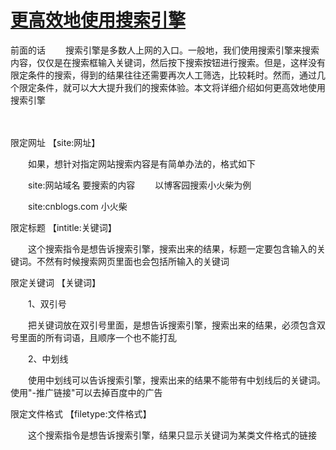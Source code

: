 # [更高效地使用搜索引擎](https://www.cnblogs.com/xiaohuochai/p/8470737.html)

前面的话
　　搜索引擎是多数人上网的入口。一般地，我们使用搜索引擎来搜索内容，仅仅是在搜索框输入关键词，然后按下搜索按钮进行搜索。但是，这样没有限定条件的搜索，得到的结果往往还需要再次人工筛选，比较耗时。然而，通过几个限定条件，就可以大大提升我们的搜索体验。本文将详细介绍如何更高效地使用搜索引擎

　　

限定网址
【site:网址】

　　如果，想针对指定网站搜索内容是有简单办法的，格式如下

　　site:网站域名  要搜索的内容
　　以博客园搜索小火柴为例

　　site:cnblogs.com 小火柴

 

限定标题
【intitle:关键词】

　　这个搜索指令是想告诉搜索引擎，搜索出来的结果，标题一定要包含输入的关键词。不然有时候搜索网页里面也会包括所输入的关键词


 

限定关键词
【关键词】

　　1、双引号

　　把关键词放在双引号里面，是想告诉搜索引擎，搜索出来的结果，必须包含双号里面的所有词语，且顺序一个也不能打乱


　　2、中划线

　　使用中划线可以告诉搜索引擎，搜索出来的结果不能带有中划线后的关键词。使用"-推广链接"可以去掉百度中的广告


 

限定文件格式
【filetype:文件格式】

　　这个搜索指令是想告诉搜索引擎，结果只显示关键词为某类文件格式的链接

